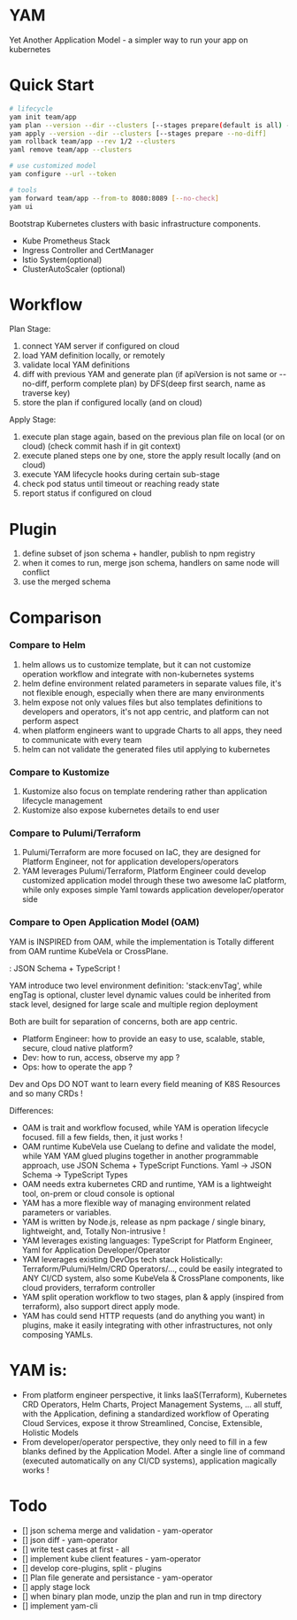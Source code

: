 # YAM
Yet Another Application Model - a simpler way to run your app on kubernetes

# Quick Start

```bash
# lifecycle
yam init team/app
yam plan --version --dir --clusters [--stages prepare(default is all) --no-diff]
yam apply --version --dir --clusters [--stages prepare --no-diff]
yam rollback team/app --rev 1/2 --clusters 
yaml remove team/app --clusters

# use customized model
yam configure --url --token

# tools
yam forward team/app --from-to 8080:8089 [--no-check]
yam ui
```

Bootstrap Kubernetes clusters with basic infrastructure components.
- Kube Prometheus Stack
- Ingress Controller and CertManager
- Istio System(optional)
- ClusterAutoScaler (optional)

# Workflow

Plan Stage:
1. connect YAM server if configured on cloud
2. load YAM definition locally, or remotely
3. validate local YAM definitions
4. diff with previous YAM and generate plan (if apiVersion is not same or --no-diff, perform complete plan) by DFS(deep first search, name as traverse key)
5. store the plan if configured locally (and on cloud)

Apply Stage:

1. execute plan stage again, based on the previous plan file on local (or on cloud) (check commit hash if in git context)
2. execute planed steps one by one, store the apply result locally (and on cloud)
3. execute YAM lifecycle hooks during certain sub-stage
4. check pod status until timeout or reaching ready state
5. report status if configured on cloud

# Plugin

1. define subset of json schema + handler, publish to npm registry
2. when it comes to run, merge json schema, handlers on same node will conflict
3. use the merged schema

# Comparison

### Compare to Helm

1. helm allows us to customize template, but it can not customize operation workflow and integrate with non-kubernetes systems
2. helm define environment related parameters in separate values file, it's not flexible enough, especially when there are many environments
3. helm expose not only values files but also templates definitions to developers and operators, it's not app centric, and platform can not perform aspect
4. when platform engineers want to upgrade Charts to all apps, they need to communicate with every team
5. helm can not validate the generated files util applying to kubernetes

### Compare to Kustomize

1. Kustomize also focus on template rendering rather than application lifecycle management
2. Kustomize also expose kubernetes details to end user

### Compare to Pulumi/Terraform

1. Pulumi/Terraform are more focused on IaC, they are designed for Platform Engineer, not for application developers/operators
2. YAM leverages Pulumi/Terraform, Platform Engineer could develop customized application model through these two awesome IaC platform, while only exposes simple Yaml towards application developer/operator side

### Compare to Open Application Model (OAM)

YAM is INSPIRED from OAM, while the implementation is Totally different from OAM runtime KubeVela or CrossPlane.

: JSON Schema + TypeScript !

YAM introduce two level environment definition: 'stack:envTag', while engTag is optional, cluster level dynamic values could be inherited from stack level, designed for large scale and multiple region deployment

Both are built for separation of concerns, both are app centric.
- Platform Engineer: how to provide an easy to use, scalable, stable, secure, cloud native platform?
- Dev: how to run, access, observe my app ?
- Ops: how to operate the app ?

Dev and Ops DO NOT want to learn every field meaning of K8S Resources and so many CRDs !

Differences:
- OAM is trait and workflow focused, while YAM is operation lifecycle focused. fill a few fields, then, it just works !
- OAM runtime KubeVela use Cuelang to define and validate the model, while YAM YAM glued plugins together in another programmable approach, use JSON Schema + TypeScript Functions. Yaml -> JSON Schema -> TypeScript Types
- OAM needs extra kubernetes CRD and runtime, YAM is a lightweight tool, on-prem or cloud console is optional
- YAM has a more flexible way of managing environment related parameters or variables.
- YAM is written by Node.js, release as npm package / single binary, lightweight, and, Totally Non-intrusive !
- YAM leverages existing languages: TypeScript for Platform Engineer, Yaml for Application Developer/Operator
- YAM leverages existing DevOps tech stack Holistically: Terraform/Pulumi/Helm/CRD Operators/..., could be easily integrated to ANY CI/CD system, also some KubeVela & CrossPlane components, like cloud providers, terraform controller
- YAM split operation workflow to two stages, plan & apply (inspired from terraform), also support direct apply mode.
- YAM has could send HTTP requests (and do anything you want) in plugins, make it easily integrating with other infrastructures, not only composing YAMLs.

# YAM is:
- From platform engineer perspective, it links IaaS(Terraform), Kubernetes CRD Operators, Helm Charts, Project Management Systems, ... all stuff, with the Application, defining a standardized workflow of Operating Cloud Services, expose it throw Streamlined, Concise, Extensible, Holistic Models
- From developer/operator perspective, they only need to fill in a few blanks defined by the Application Model. After a single line of command (executed automatically on any CI/CD systems), application magically works !

# Todo

- [] json schema merge and validation - yam-operator
- [] json diff - yam-operator
- [] write test cases at first - all
- [] implement kube client features - yam-operator
- [] develop core-plugins, split - plugins
- [] Plan file generate and persistance - yam-operator
- [] apply stage lock
- [] when binary plan mode, unzip the plan and run in tmp directory
- [] implement yam-cli